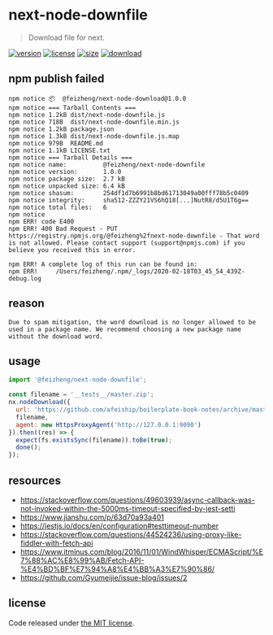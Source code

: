 # next-node-downfile
> Download file for next.

[![version][version-image]][version-url]
[![license][license-image]][license-url]
[![size][size-image]][size-url]
[![download][download-image]][download-url]

## npm publish failed
~~~
npm notice 📦  @feizheng/next-node-download@1.0.0
npm notice === Tarball Contents === 
npm notice 1.2kB dist/next-node-downfile.js    
npm notice 718B  dist/next-node-downfile.min.js
npm notice 1.2kB package.json                  
npm notice 1.3kB dist/next-node-downfile.js.map
npm notice 979B  README.md                     
npm notice 1.1kB LICENSE.txt                   
npm notice === Tarball Details === 
npm notice name:          @feizheng/next-node-downfile            
npm notice version:       1.0.0                                   
npm notice package size:  2.7 kB                                  
npm notice unpacked size: 6.4 kB                                  
npm notice shasum:        254df1d7b6991b8bd61713049a00fff78b5c0409
npm notice integrity:     sha512-ZZZY21VS6hQ18[...]NutR8/d5U1T6g==
npm notice total files:   6                                       
npm notice 
npm ERR! code E400
npm ERR! 400 Bad Request - PUT https://registry.npmjs.org/@feizheng%2fnext-node-downfile - That word is not allowed. Please contact support (support@npmjs.com) if you believe you received this in error.

npm ERR! A complete log of this run can be found in:
npm ERR!     /Users/feizheng/.npm/_logs/2020-02-18T03_45_54_439Z-debug.log
~~~

## reason
~~~
Due to spam mitigation, the word download is no longer allowed to be used in a package name. We recommend choosing a new package name without the download word.
~~~

## usage
```js
import '@feizheng/next-node-downfile';

const filename = '__tests__/master.zip';
nx.nodeDownload({
  url: 'https://github.com/afeiship/boilerplate-book-notes/archive/master.zip',
  filename,
  agent: new HttpsProxyAgent('http://127.0.0.1:9090')
}).then((res) => {
  expect(fs.existsSync(filename)).toBe(true);
  done();
});
```

## resources
- https://stackoverflow.com/questions/49603939/async-callback-was-not-invoked-within-the-5000ms-timeout-specified-by-jest-setti
- https://www.jianshu.com/p/63d70a93a401
- https://jestjs.io/docs/en/configuration#testtimeout-number
- https://stackoverflow.com/questions/44524236/using-proxy-like-fiddler-with-fetch-api
- https://www.itminus.com/blog/2016/11/01/WindWhisper/ECMAScript/%E7%88%AC%E8%99%AB/Fetch-API-%E4%BD%BF%E7%94%A8%E4%BB%A3%E7%90%86/
- https://github.com/Gyumeijie/issue-blog/issues/2

## license
Code released under [the MIT license](https://github.com/afeiship/next-node-downfile/blob/master/LICENSE.txt).

[version-image]: https://img.shields.io/npm/v/@feizheng/next-node-downfile
[version-url]: https://npmjs.org/package/@feizheng/next-node-downfile

[license-image]: https://img.shields.io/npm/l/@feizheng/next-node-downfile
[license-url]: https://github.com/afeiship/next-node-downfile/blob/master/LICENSE.txt

[size-image]: https://img.shields.io/bundlephobia/minzip/@feizheng/next-node-downfile
[size-url]: https://github.com/afeiship/next-node-downfile/blob/master/dist/next-node-downfile.min.js

[download-image]: https://img.shields.io/npm/dm/@feizheng/next-node-downfile
[download-url]: https://www.npmjs.com/package/@feizheng/next-node-downfile
